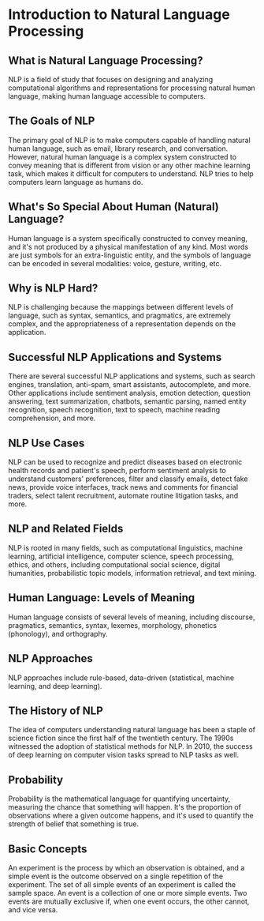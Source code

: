 # Introduction to Natural Language Processing

## What is Natural Language Processing?
NLP is a field of study that focuses on designing and analyzing computational algorithms and representations for processing natural human language, making human language accessible to computers.

## The Goals of NLP
The primary goal of NLP is to make computers capable of handling natural human language, such as email, library research, and conversation. However, natural human language is a complex system constructed to convey meaning that is different from vision or any other machine learning task, which makes it difficult for computers to understand. NLP tries to help computers learn language as humans do.

## What's So Special About Human (Natural) Language?
Human language is a system specifically constructed to convey meaning, and it's not produced by a physical manifestation of any kind. Most words are just symbols for an extra-linguistic entity, and the symbols of language can be encoded in several modalities: voice, gesture, writing, etc.

## Why is NLP Hard?
NLP is challenging because the mappings between different levels of language, such as syntax, semantics, and pragmatics, are extremely complex, and the appropriateness of a representation depends on the application.

## Successful NLP Applications and Systems
There are several successful NLP applications and systems, such as search engines, translation, anti-spam, smart assistants, autocomplete, and more. Other applications include sentiment analysis, emotion detection, question answering, text summarization, chatbots, semantic parsing, named entity recognition, speech recognition, text to speech, machine reading comprehension, and more.

## NLP Use Cases
NLP can be used to recognize and predict diseases based on electronic health records and patient's speech, perform sentiment analysis to understand customers' preferences, filter and classify emails, detect fake news, provide voice interfaces, track news and comments for financial traders, select talent recruitment, automate routine litigation tasks, and more.

## NLP and Related Fields
NLP is rooted in many fields, such as computational linguistics, machine learning, artificial intelligence, computer science, speech processing, ethics, and others, including computational social science, digital humanities, probabilistic topic models, information retrieval, and text mining.

## Human Language: Levels of Meaning
Human language consists of several levels of meaning, including discourse, pragmatics, semantics, syntax, lexemes, morphology, phonetics (phonology), and orthography.

## NLP Approaches
NLP approaches include rule-based, data-driven (statistical, machine learning, and deep learning).

## The History of NLP
The idea of computers understanding natural language has been a staple of science fiction since the first half of the twentieth century. The 1990s witnessed the adoption of statistical methods for NLP. In 2010, the success of deep learning on computer vision tasks spread to NLP tasks as well.

## Probability
Probability is the mathematical language for quantifying uncertainty, measuring the chance that something will happen. It's the proportion of observations where a given outcome happens, and it's used to quantify the strength of belief that something is true.

## Basic Concepts
An experiment is the process by which an observation is obtained, and a simple event is the outcome observed on a single repetition of the experiment. The set of all simple events of an experiment is called the sample space. An event is a collection of one or more simple events. Two events are mutually exclusive if, when one event occurs, the other cannot, and vice versa.

